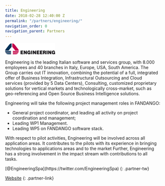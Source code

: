 ```yaml
---
title: Engineering
date: 2018-02-28 12:40:00 Z
permalink: "/partners/engineering/"
navigation_order: 0
navigation_parent: Partners
---
```


<img src="/assets/img/partners/engineering.png" alt="Engineering">

Engineering is the leading Italian software and services group, with 8.000 employees and 40 branches in Italy, Europe, USA, South America. The Group carries out IT innovation, combining the potential of a full, integrated offer of Business Integration, Infrastructural Outsourcing and Cloud services (provided by 5 Data Centers), Consulting, customized proprietary solutions for vertical markets and technologically cross-market, such as geo-referencing and Open Source Business Intelligence solutions.

Engineering will take the following project management roles in FANDANGO:
- General project coordinator, and leading all activity on project coordination and management;
- Leading WP1 Management.
- Leading WP5 on FANDANGO software stack.

With respect to pilot activities, Engineering will be involved across all application areas. It contributes to the pilots with its experience in bringing technologies to applications areas and to the market Further, Engineering has a strong involvement in the impact stream with contributions to all tasks.

<div class="partner" markdown="1">
[@EngineeringSpa](https://twitter.com/EngineeringSpa)
{: .partner-tw}

[Website](http://www.eng.it/)
{: .partner-link}
</div>